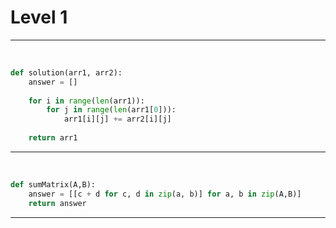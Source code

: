 # Level 1

---

​																									




```python
def solution(arr1, arr2):
    answer = []
    
    for i in range(len(arr1)):
        for j in range(len(arr1[0])):
            arr1[i][j] += arr2[i][j]
        
    return arr1
```

---

​												

```python
def sumMatrix(A,B):
    answer = [[c + d for c, d in zip(a, b)] for a, b in zip(A,B)]
    return answer
```

---



```python

```

